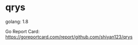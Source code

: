 # qrys

golang:
    1.8

Go Report Card:
    https://goreportcard.com/report/github.com/shiyan123/qrys